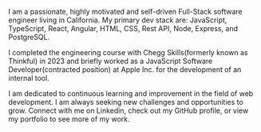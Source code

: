 I am a passionate, highly motivated and self-driven Full-Stack software engineer living in California. My primary dev stack are: JavaScript, TypeScript, React, Angular, HTML, CSS, Rest API, Node, Express, and PostgreSQL.

I completed the engineering course with Chegg Skills(formerly known as Thinkful) in 2023 and briefly worked as a JavaScript Software Developer(contracted position) at Apple Inc. for the development of an internal tool.

I am dedicated to continuous learning and improvement in the field of web development. I am always seeking new challenges and opportunities to grow. Connect with me on Linkedin, check out my GitHub profile, or view my portfolio to see more of my work.
